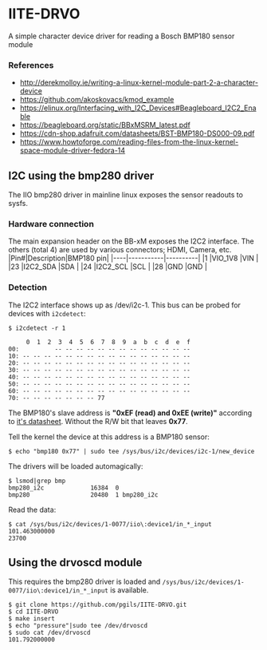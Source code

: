 # IITE-DRVO
A simple character device driver for reading a Bosch BMP180 sensor module

### References
- http://derekmolloy.ie/writing-a-linux-kernel-module-part-2-a-character-device
- https://github.com/akoskovacs/kmod_example
- https://elinux.org/Interfacing_with_I2C_Devices#Beagleboard_I2C2_Enable
- https://beagleboard.org/static/BBxMSRM_latest.pdf
- https://cdn-shop.adafruit.com/datasheets/BST-BMP180-DS000-09.pdf
- https://www.howtoforge.com/reading-files-from-the-linux-kernel-space-module-driver-fedora-14

## I2C using the bmp280 driver
The IIO bmp280 driver in mainline linux exposes the sensor readouts to sysfs.

### Hardware connection
The main expansion header on the BB-xM exposes the I2C2 interface. The others (total 4) are used by various connectors; HDMI, Camera, etc.
|Pin#|Description|BMP180 pin|
|----|-----------|----------|
|1   |VIO_1V8    |VIN       |
|23  |I2C2_SDA   |SDA       |
|24  |I2C2_SCL   |SCL       |
|28  |GND        |GND       |

### Detection
The I2C2 interface shows up as /dev/i2c-1. This bus can be probed for devices with `i2cdetect`:
```
$ i2cdetect -r 1

     0  1  2  3  4  5  6  7  8  9  a  b  c  d  e  f
00:          -- -- -- -- -- -- -- -- -- -- -- -- --
10: -- -- -- -- -- -- -- -- -- -- -- -- -- -- -- --
20: -- -- -- -- -- -- -- -- -- -- -- -- -- -- -- --
30: -- -- -- -- -- -- -- -- -- -- -- -- -- -- -- --
40: -- -- -- -- -- -- -- -- -- -- -- -- -- -- -- --
50: -- -- -- -- -- -- -- -- -- -- -- -- -- -- -- --
60: -- -- -- -- -- -- -- -- -- -- -- -- -- -- -- --
70: -- -- -- -- -- -- -- 77
```

The BMP180's slave address is **"0xEF (read) and 0xEE (write)"** according to [it's datasheet][ds_bmp180]. Without the R/W bit that leaves **0x77**.

Tell the kernel the device at this address is a BMP180 sensor:
```
$ echo "bmp180 0x77" | sudo tee /sys/bus/i2c/devices/i2c-1/new_device
```
The drivers will be loaded automagically:
```
$ lsmod|grep bmp
bmp280_i2c             16384  0
bmp280                 20480  1 bmp280_i2c
```

Read the data:
```
$ cat /sys/bus/i2c/devices/1-0077/iio\:device1/in_*_input
101.463000000
23700
```

[ds_bmp180]: https://cdn-shop.adafruit.com/datasheets/BST-BMP180-DS000-09.pdf

## Using the drvoscd module
This requires the bmp280 driver is loaded and `/sys/bus/i2c/devices/1-0077/iio\:device1/in_*_input` is available.
```
$ git clone https://github.com/pgils/IITE-DRVO.git
$ cd IITE-DRVO
$ make insert
$ echo "pressure"|sudo tee /dev/drvoscd
$ sudo cat /dev/drvoscd
101.792000000
```
